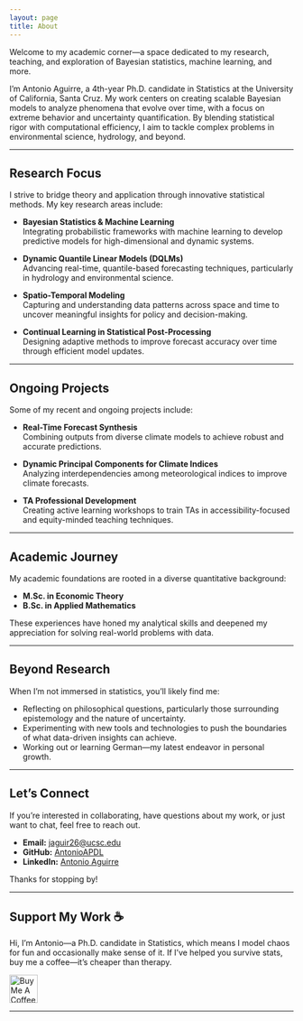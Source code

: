 ```yaml
---
layout: page
title: About
---
```


<p class="message">
  Welcome to my academic corner—a space dedicated to my research, teaching, and exploration of Bayesian statistics, machine learning, and more.
</p>

I’m Antonio Aguirre, a 4th-year Ph.D. candidate in Statistics at the University of California, Santa Cruz. My work centers on creating scalable Bayesian models to analyze phenomena that evolve over time, with a focus on extreme behavior and uncertainty quantification. By blending statistical rigor with computational efficiency, I aim to tackle complex problems in environmental science, hydrology, and beyond.

---

## Research Focus

I strive to bridge theory and application through innovative statistical methods. My key research areas include:

- **Bayesian Statistics & Machine Learning**  
   Integrating probabilistic frameworks with machine learning to develop predictive models for high-dimensional and dynamic systems.  

- **Dynamic Quantile Linear Models (DQLMs)**  
   Advancing real-time, quantile-based forecasting techniques, particularly in hydrology and environmental science.  

- **Spatio-Temporal Modeling**  
   Capturing and understanding data patterns across space and time to uncover meaningful insights for policy and decision-making.  

- **Continual Learning in Statistical Post-Processing**  
   Designing adaptive methods to improve forecast accuracy over time through efficient model updates.

---

## Ongoing Projects

Some of my recent and ongoing projects include:

- **Real-Time Forecast Synthesis**  
   Combining outputs from diverse climate models to achieve robust and accurate predictions.  

- **Dynamic Principal Components for Climate Indices**  
   Analyzing interdependencies among meteorological indices to improve climate forecasts.  

- **TA Professional Development**  
   Creating active learning workshops to train TAs in accessibility-focused and equity-minded teaching techniques.  

---

## Academic Journey

My academic foundations are rooted in a diverse quantitative background:  

- **M.Sc. in Economic Theory**  
- **B.Sc. in Applied Mathematics**  

These experiences have honed my analytical skills and deepened my appreciation for solving real-world problems with data.

---

## Beyond Research

When I’m not immersed in statistics, you’ll likely find me:

- Reflecting on philosophical questions, particularly those surrounding epistemology and the nature of uncertainty.  
- Experimenting with new tools and technologies to push the boundaries of what data-driven insights can achieve.  
- Working out or learning German—my latest endeavor in personal growth.

---

## Let’s Connect

If you’re interested in collaborating, have questions about my work, or just want to chat, feel free to reach out.  

- **Email:** [jaguir26@ucsc.edu](mailto:jaguir26@ucsc.edu)  
- **GitHub:** [AntonioAPDL](https://github.com/AntonioAPDL)  
- **LinkedIn:** [Antonio Aguirre](https://www.linkedin.com/in/AntonioAPDL)  

Thanks for stopping by!

---

## Support My Work ☕️

Hi, I’m Antonio—a Ph.D. candidate in Statistics, which means I model chaos for fun and occasionally make sense of it. If I’ve helped you survive stats, buy me a coffee—it’s cheaper than therapy.  

<a href="https://buymeacoffee.com/antonioaguirre" target="_blank">
  <img src="https://cdn.buymeacoffee.com/buttons/v2/default-yellow.png" alt="Buy Me A Coffee" style="height: 50px; width: auto;">
</a>

---
